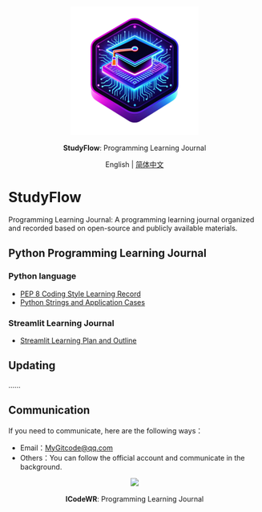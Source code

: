 <div align="center">
  <img src="assets/logo.png" width=256></img>
  <p><strong>StudyFlow</strong>: Programming Learning Journal </p>

English | [简体中文](README_zh.md)

</div>


# StudyFlow

Programming Learning Journal: A programming learning journal organized and recorded based on open-source and publicly available materials.

## Python Programming Learning Journal

### Python language
- [PEP 8 Coding Style Learning Record](https://mp.weixin.qq.com/s/chQKg8zmz_USLNlnkc1-3g)
- [Python Strings and Application Cases](https://mp.weixin.qq.com/s/_Sw0JdCGkv8z5oD211T5ag)

### Streamlit Learning Journal
- [Streamlit Learning Plan and Outline](https://mp.weixin.qq.com/s/sg4WOKOS7f3Ge4Tzt8KmwQ)


## Updating
......

## Communication
If you need to communicate, here are the following ways：
- Email：MyGitcode@qq.com
- Others：You can follow the official account and communicate in the background.

<div align="center">
  <img src="https://raw.gitcode.com/ICodeWR/StudyFlow/attachment/uploads/58019687-3fc4-42e4-9d5b-b318f83b0754/二维码.jpg " width=256></img>
  <p><strong>ICodeWR</strong>: Programming Learning Journal </p>
</div>
